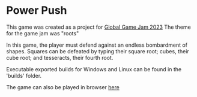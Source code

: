 # Power Push
This game was created as a project for [Global Game Jam 2023](https://globalgamejam.org/2023/games/power-push-4)
The theme for the game jam was "roots"

In this game, the player must defend against an endless bombardment of shapes. Squares can be defeated by typing their square root; cubes, their cube root;
and tesseracts, their fourth root.

Executable exported builds for Windows and Linux can be found in the 'builds' folder.

The game can also be played in browser [here](https://www.walkerpendleton.dev/games/powerpush/PowerPush.html)
